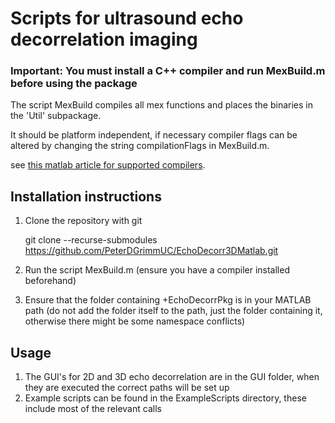 # Scripts for ultrasound echo decorrelation imaging
### Important: You must install a C++ compiler and run MexBuild.m before using the package
The script MexBuild compiles all mex functions and places the binaries in the 'Util' subpackage.

It should be platform independent, if necessary compiler flags can be altered by changing the string compilationFlags in MexBuild.m.

see [this matlab article for supported compilers](https://www.mathworks.com/support/requirements/supported-compilers.html).

## Installation instructions
1. Clone the repository with git 

      git clone --recurse-submodules https://github.com/PeterDGrimmUC/EchoDecorr3DMatlab.git

2. Run the script MexBuild.m (ensure you have a compiler installed beforehand)
3. Ensure that the folder containing +EchoDecorrPkg is in your MATLAB path (do not add the folder itself to the path, just the folder containing it, otherwise there might be some namespace conflicts)

## Usage
1. The GUI's for 2D and 3D echo decorrelation are in the GUI folder, when they are executed the correct paths will be set up
2. Example scripts can be found in the ExampleScripts directory, these include most of the relevant calls 
